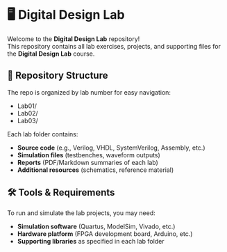 # 🖥️ Digital Design Lab

Welcome to the **Digital Design Lab** repository!  
This repository contains all lab exercises, projects, and supporting files for the **Digital Design Lab** course.

## 📂 Repository Structure
The repo is organized by lab number for easy navigation:

* Lab01/
* Lab02/
* Lab03/

Each lab folder contains:
- **Source code** (e.g., Verilog, VHDL, SystemVerilog, Assembly, etc.)
- **Simulation files** (testbenches, waveform outputs)
- **Reports** (PDF/Markdown summaries of each lab)
- **Additional resources** (schematics, reference material)

## 🛠️ Tools & Requirements
To run and simulate the lab projects, you may need:
- **Simulation software** (Quartus, ModelSim, Vivado, etc.)
- **Hardware platform** (FPGA development board, Arduino, etc.)
- **Supporting libraries** as specified in each lab folder